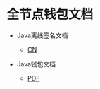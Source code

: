# 全节点钱包文档

* Java离线签名文档

  * [CN](../../Ignore/Doc/Java_offline_signature_CN.md)

* Java钱包文档

  * [PDF](../../Ignore/Doc/Java_wallet_doc.pdf)